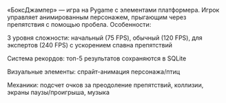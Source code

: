 «БоксДжампер» — игра на Pygame с элементами платформера. Игрок управляет анимированным персонажем, прыгающим через препятствия с помощью пробела. Особенности:

3 уровня сложности: начальный (75 FPS), обычный (120 FPS), для экспертов (240 FPS) с ускорением спавна препятствий

Система рекордов: топ-5 результатов сохраняются в SQLite

Визуальные элементы: спрайт-анимация персонажа/птиц

Механики: подсчет очков за преодоление препятствий, коллизии, экраны паузы/проигрыша, музыка
